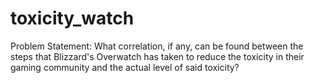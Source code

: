 # toxicity_watch
Problem Statement: What correlation, if any, can be found between the steps that Blizzard's Overwatch has taken to reduce the toxicity in their gaming community and the actual level of said toxicity?
